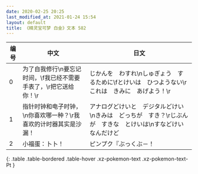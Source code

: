 ```yaml
---
date: 2020-02-25 20:25
last_modified_at: 2021-01-24 15:54
layout: default
title: 《精灵宝可梦 白金》文本 582
---
```

| 编号 | 中文 | 日文 |
| ---- | ---- | ---- |
| 0 | 为了自我修行\n要忘记时间，\f我已经不需要手表了，\r把它送给你！\r | じかんを　わすれ\nしゅぎょう　するために\fとけいは　ひつようない\rこれは　きみに　あげよう！\r |
| 1 | 指针时钟和电子时钟，\n你喜欢哪一种？\r我喜欢的计时器其实是沙漏！ | アナログどけいと　デジタルどけい\nきみは　どっちが　すき？\rじぶんが　すきな　とけいは\nすなどけい　なんだけど |
| 2 | 小福蛋：卜卜！ | ピンプク『ぶっくぶ－！ |
{: .table .table-bordered .table-hover .xz-pokemon-text .xz-pokemon-text-Pt }